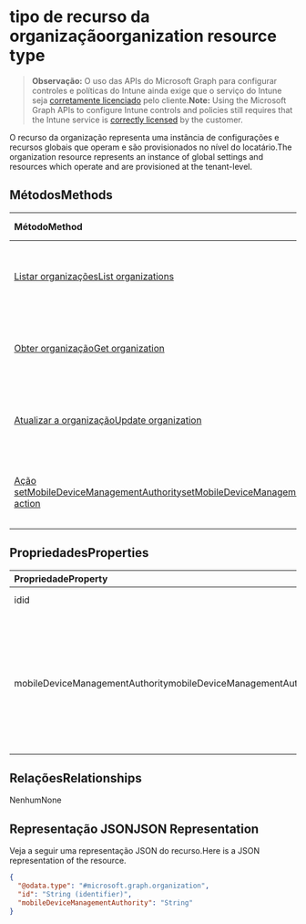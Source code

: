 # <a name="organization-resource-type"></a><span data-ttu-id="48e51-101">tipo de recurso da organização</span><span class="sxs-lookup"><span data-stu-id="48e51-101">organization resource type</span></span>

> <span data-ttu-id="48e51-102">**Observação:** O uso das APIs do Microsoft Graph para configurar controles e políticas do Intune ainda exige que o serviço do Intune seja [corretamente licenciado](https://go.microsoft.com/fwlink/?linkid=839381) pelo cliente.</span><span class="sxs-lookup"><span data-stu-id="48e51-102">**Note:** Using the Microsoft Graph APIs to configure Intune controls and policies still requires that the Intune service is [correctly licensed](https://go.microsoft.com/fwlink/?linkid=839381) by the customer.</span></span>

<span data-ttu-id="48e51-103">O recurso da organização representa uma instância de configurações e recursos globais que operam e são provisionados no nível do locatário.</span><span class="sxs-lookup"><span data-stu-id="48e51-103">The organization resource represents an instance of global settings and resources which operate and are provisioned at the tenant-level.</span></span>
## <a name="methods"></a><span data-ttu-id="48e51-104">Métodos</span><span class="sxs-lookup"><span data-stu-id="48e51-104">Methods</span></span>
|<span data-ttu-id="48e51-105">Método</span><span class="sxs-lookup"><span data-stu-id="48e51-105">Method</span></span>|<span data-ttu-id="48e51-106">Tipo de retorno</span><span class="sxs-lookup"><span data-stu-id="48e51-106">Return Type</span></span>|<span data-ttu-id="48e51-107">Descrição</span><span class="sxs-lookup"><span data-stu-id="48e51-107">Description</span></span>|
|:---|:---|:---|
|[<span data-ttu-id="48e51-108">Listar organizações</span><span class="sxs-lookup"><span data-stu-id="48e51-108">List organizations</span></span>](../api/intune_onboarding_organization_list.md)|<span data-ttu-id="48e51-109">Coleção [organization](../resources/intune_onboarding_organization.md)</span><span class="sxs-lookup"><span data-stu-id="48e51-109">[organization](../resources/intune_onboarding_organization.md) collection</span></span>|<span data-ttu-id="48e51-110">Listar propriedades e relações de objetos de [organização](../resources/intune_onboarding_organization.md).</span><span class="sxs-lookup"><span data-stu-id="48e51-110">List properties and relationships of the [organization](../resources/intune_onboarding_organization.md) objects.</span></span>|
|[<span data-ttu-id="48e51-111">Obter organização</span><span class="sxs-lookup"><span data-stu-id="48e51-111">Get organization</span></span>](../api/intune_onboarding_organization_get.md)|[<span data-ttu-id="48e51-112">organização</span><span class="sxs-lookup"><span data-stu-id="48e51-112">organization</span></span>](../resources/intune_onboarding_organization.md)|<span data-ttu-id="48e51-113">Ler propriedades e relações de objetos de [organização](../resources/intune_onboarding_organization.md).</span><span class="sxs-lookup"><span data-stu-id="48e51-113">Read properties and relationships of the [organization](../resources/intune_onboarding_organization.md) object.</span></span>|
|[<span data-ttu-id="48e51-114">Atualizar a organização</span><span class="sxs-lookup"><span data-stu-id="48e51-114">Update organization</span></span>](../api/intune_onboarding_organization_update.md)|[<span data-ttu-id="48e51-115">organização</span><span class="sxs-lookup"><span data-stu-id="48e51-115">organization</span></span>](../resources/intune_onboarding_organization.md)|<span data-ttu-id="48e51-116">Atualizar as propriedades de um objeto de [organização](../resources/intune_onboarding_organization.md).</span><span class="sxs-lookup"><span data-stu-id="48e51-116">Update the properties of a [organization](../resources/intune_onboarding_organization.md) object.</span></span>|
|[<span data-ttu-id="48e51-117">Ação setMobileDeviceManagementAuthority</span><span class="sxs-lookup"><span data-stu-id="48e51-117">setMobileDeviceManagementAuthority action</span></span>](../api/intune_onboarding_organization_setmobiledevicemanagementauthority.md)|<span data-ttu-id="48e51-118">Int32</span><span class="sxs-lookup"><span data-stu-id="48e51-118">Int32</span></span>|<span data-ttu-id="48e51-119">Define a autoridade de gerenciamento de dispositivo móvel</span><span class="sxs-lookup"><span data-stu-id="48e51-119">Set mobile device management authority</span></span>|

## <a name="properties"></a><span data-ttu-id="48e51-120">Propriedades</span><span class="sxs-lookup"><span data-stu-id="48e51-120">Properties</span></span>
|<span data-ttu-id="48e51-121">Propriedade</span><span class="sxs-lookup"><span data-stu-id="48e51-121">Property</span></span>|<span data-ttu-id="48e51-122">Tipo</span><span class="sxs-lookup"><span data-stu-id="48e51-122">Type</span></span>|<span data-ttu-id="48e51-123">Descrição</span><span class="sxs-lookup"><span data-stu-id="48e51-123">Description</span></span>|
|:---|:---|:---|
|<span data-ttu-id="48e51-124">id</span><span class="sxs-lookup"><span data-stu-id="48e51-124">id</span></span>|<span data-ttu-id="48e51-125">Cadeia de caracteres</span><span class="sxs-lookup"><span data-stu-id="48e51-125">String</span></span>|<span data-ttu-id="48e51-126">O GUID do objeto.</span><span class="sxs-lookup"><span data-stu-id="48e51-126">The GUID for the object.</span></span>|
|<span data-ttu-id="48e51-127">mobileDeviceManagementAuthority</span><span class="sxs-lookup"><span data-stu-id="48e51-127">mobileDeviceManagementAuthority</span></span>|[<span data-ttu-id="48e51-128">mdmAuthority</span><span class="sxs-lookup"><span data-stu-id="48e51-128">mdmAuthority</span></span>](../resources/intune_onboarding_mdmauthority.md)|<span data-ttu-id="48e51-129">Define autoridade de gerenciamento de dispositivo móvel.</span><span class="sxs-lookup"><span data-stu-id="48e51-129">Mobile device management authority.</span></span> <span data-ttu-id="48e51-130">Os valores possíveis são: `unknown`, `intune`, `sccm`, `office365`.</span><span class="sxs-lookup"><span data-stu-id="48e51-130">Possible values are: `unknown`, `intune`, `sccm`, `office365`.</span></span>|

## <a name="relationships"></a><span data-ttu-id="48e51-131">Relações</span><span class="sxs-lookup"><span data-stu-id="48e51-131">Relationships</span></span>
<span data-ttu-id="48e51-132">Nenhum</span><span class="sxs-lookup"><span data-stu-id="48e51-132">None</span></span>
## <a name="json-representation"></a><span data-ttu-id="48e51-133">Representação JSON</span><span class="sxs-lookup"><span data-stu-id="48e51-133">JSON Representation</span></span>
<span data-ttu-id="48e51-134">Veja a seguir uma representação JSON do recurso.</span><span class="sxs-lookup"><span data-stu-id="48e51-134">Here is a JSON representation of the resource.</span></span>
<!-- {
  "blockType": "resource",
  "keyProperty": "id",
  "@odata.type": "microsoft.graph.organization"
}
-->
``` json
{
  "@odata.type": "#microsoft.graph.organization",
  "id": "String (identifier)",
  "mobileDeviceManagementAuthority": "String"
}
```


<!-- {
  "type": "#page.annotation",
  "suppressions": [

"Warning: Resource microsoft.graph.organization is defined in multiple files: /api-reference/v1.0/resources/intune_onboarding_organization.md, /api-reference/v1.0/resources/organization.md",

"Warning: Schema type organization has a different BaseType value microsoft.graph.directoryObject than the documentation .",

"Warning: Schema type organization has a different OpenType value False than the documentation True.",

"Warning: Resource organization has multiple declarations with mismatched OpenType declarations."

  ],

}
-->

